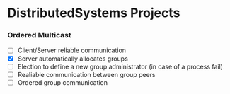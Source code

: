 # DistributedSystems Projects


### Ordered Multicast

- [ ] Client/Server reliable communication
- [x] Server automatically allocates groups
- [ ] Election to define a new group administrator (in case of a process fail)
- [ ] Realiable communication between group peers
- [ ] Ordered group communication
